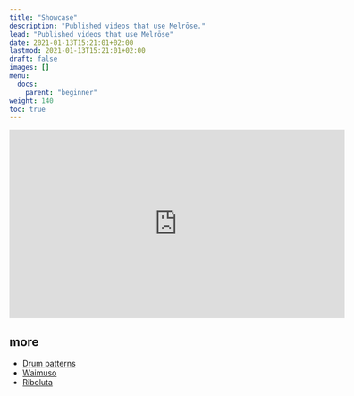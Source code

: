 ```yaml
---
title: "Showcase"
description: "Published videos that use Melrōse."
lead: "Published videos that use Melrōse"
date: 2021-01-13T15:21:01+02:00
lastmod: 2021-01-13T15:21:01+02:00
draft: false
images: []
menu:
  docs:
    parent: "beginner"
weight: 140
toc: true
---
```


<iframe id="ytplayer" type="text/html" width="600" height="338"
  src="https://www.youtube.com/embed/HK9jeAPbi5w?&origin=https://emicklei.github.io"
  frameborder="0"></iframe>  
    
## more

- [Drum patterns](https://www.youtube.com/embed/XpZv5zmPRgw?&origin=https://emicklei.github.io)  
- [Waimuso](https://www.youtube.com/embed/eKQng09f_Nw?&origin=https://emicklei.github.io)  
- [Riboluta](https://www.youtube.com/embed/JOwUrs6L-8s?&origin=https://emicklei.github.io) 